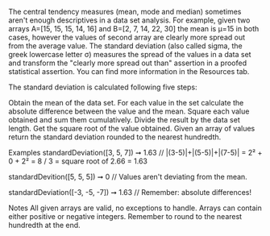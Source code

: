 The central tendency measures (mean, mode and median) sometimes aren't enough descriptives in a data set analysis. For example, given two arrays A=[15, 15, 15, 14, 16] and B=[2, 7, 14, 22, 30] the mean is μ=15 in both cases, however the values of second array are clearly more spread out from the average value. The standard deviation (also called sigma, the greek lowercase letter σ) measures the spread of the values in a data set and transform the "clearly more spread out than" assertion in a proofed statistical assertion. You can find more information in the Resources tab.

The standard deviation is calculated following five steps:

Obtain the mean of the data set.
For each value in the set calculate the absolute difference between the value and the mean.
Square each value obtained and sum them cumulatively.
Divide the result by the data set length.
Get the square root of the value obtained.
Given an array of values return the standard deviation rounded to the nearest hundredth.

Examples
standardDeviation([3, 5, 7]) ➞ 1.63
// |(3-5)|+|(5-5)|+|(7-5)| = 2² + 0 + 2² = 8 / 3 = square root of 2.66 = 1.63

standardDevition([5, 5, 5]) ➞ 0
// Values aren't deviating from the mean.

standardDeviation([-3, -5, -7]) ➞ 1.63
// Remember: absolute differences!

Notes
All given arrays are valid, no exceptions to handle.
Arrays can contain either positive or negative integers.
Remember to round to the nearest hundredth at the end.